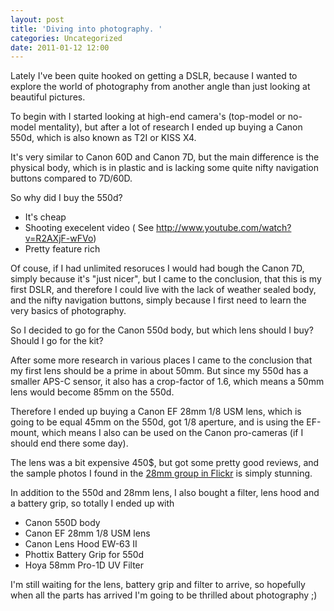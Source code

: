 ```yaml
---
layout: post
title: 'Diving into photography. '
categories: Uncategorized
date: 2011-01-12 12:00
---
```


Lately I've been quite hooked on getting a DSLR, because I wanted to explore the world of photography from another angle than just looking at beautiful pictures.

To begin with I started looking at high-end camera's (top-model or no-model mentality), but after a lot of research I ended up buying a Canon 550d, which is also known as T2I or KISS X4.

<!--more-->

It's very similar to Canon 60D and Canon 7D, but the main difference is the physical body, which is in plastic and is lacking some quite nifty navigation buttons compared to 7D/60D.

So why did I buy the 550d?

<ul>
	<li>It's cheap</li>
	<li>Shooting execelent video ( See <a href="http://www.youtube.com/watch?v=R2AXjF-wFVo">http://www.youtube.com/watch?v=R2AXjF-wFVo</a>)</li>
	<li>Pretty feature rich</li>
</ul>
Of couse, if I had unlimited resoruces I would had bough the Canon 7D, simply because it's "just nicer", but I came to the conclusion, that this is my first DSLR, and therefore I could live with the lack of weather sealed body, and the nifty navigation buttons, simply because I first need to learn the very basics of photography.

So I decided to go for the Canon 550d body, but which lens should I buy? Should I go for the kit?

After some more research in various places I came to the conclusion that my first lens should be a prime in about 50mm. But since my 550d has a smaller APS-C sensor, it also has a crop-factor of 1.6, which means a 50mm lens would become 85mm on the 550d.

Therefore I ended up buying a Canon EF 28mm 1/8 USM lens, which is going to be equal 45mm on the 550d, got 1/8 aperture, and is using the EF-mount, which means I also can be used on the Canon pro-cameras (if I should end there some day).

The lens was a bit expensive 450\$, but got some pretty good reviews, and the sample photos I found in the <a href="http://www.flickr.com/groups/canonef28mmf18usm/">28mm group in Flickr</a> is simply stunning.

In addition to the 550d and 28mm lens, I also bought a filter, lens hood and a battery grip, so totally I ended up with

<ul>
	<li>Canon 550D body</li>
	<li>Canon EF 28mm 1/8 USM lens</li>
	<li>Canon Lens Hood EW-63 II</li>
	<li>Phottix Battery Grip for 550d</li>
	<li>Hoya 58mm Pro-1D UV Filter</li>
</ul>
I'm still waiting for the lens, battery grip and filter to arrive, so hopefully when all the parts has arrived I'm going to be thrilled about photography ;)
